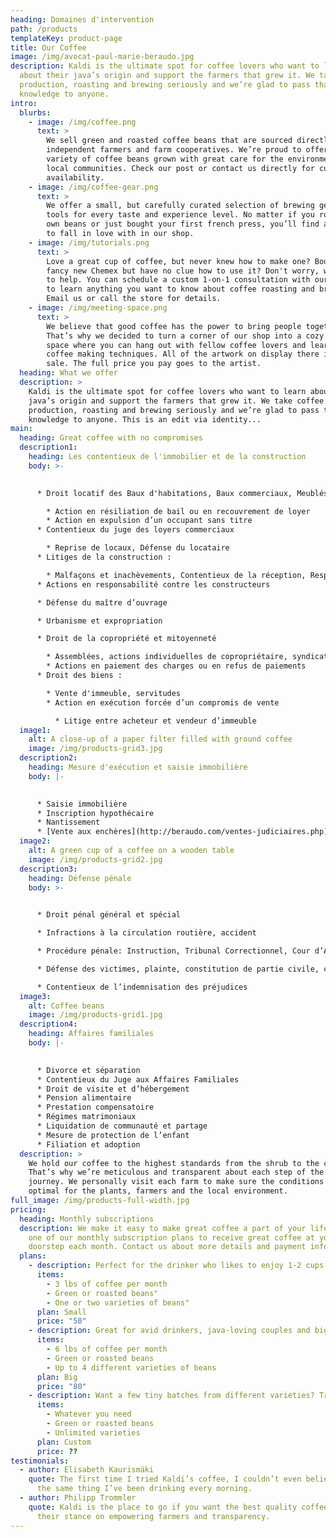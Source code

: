 ```yaml
---
heading: Domaines d'intervention
path: /products
templateKey: product-page
title: Our Coffee
image: /img/avocat-paul-marie-beraudo.jpg
description: Kaldi is the ultimate spot for coffee lovers who want to learn
  about their java’s origin and support the farmers that grew it. We take coffee
  production, roasting and brewing seriously and we’re glad to pass that
  knowledge to anyone.
intro:
  blurbs:
    - image: /img/coffee.png
      text: >
        We sell green and roasted coffee beans that are sourced directly from
        independent farmers and farm cooperatives. We’re proud to offer a
        variety of coffee beans grown with great care for the environment and
        local communities. Check our post or contact us directly for current
        availability.
    - image: /img/coffee-gear.png
      text: >
        We offer a small, but carefully curated selection of brewing gear and
        tools for every taste and experience level. No matter if you roast your
        own beans or just bought your first french press, you’ll find a gadget
        to fall in love with in our shop.
    - image: /img/tutorials.png
      text: >
        Love a great cup of coffee, but never knew how to make one? Bought a
        fancy new Chemex but have no clue how to use it? Don't worry, we’re here
        to help. You can schedule a custom 1-on-1 consultation with our baristas
        to learn anything you want to know about coffee roasting and brewing.
        Email us or call the store for details.
    - image: /img/meeting-space.png
      text: >
        We believe that good coffee has the power to bring people together.
        That’s why we decided to turn a corner of our shop into a cozy meeting
        space where you can hang out with fellow coffee lovers and learn about
        coffee making techniques. All of the artwork on display there is for
        sale. The full price you pay goes to the artist.
  heading: What we offer
  description: >
    Kaldi is the ultimate spot for coffee lovers who want to learn about their
    java’s origin and support the farmers that grew it. We take coffee
    production, roasting and brewing seriously and we’re glad to pass that
    knowledge to anyone. This is an edit via identity...
main:
  heading: Great coffee with no compromises
  description1:
    heading: Les contentieux de l'immobilier et de la construction
    body: >-
      

      * Droit locatif des Baux d'habitations, Baux commerciaux, Meublés et baux ruraux

        * Action en résiliation de bail ou en recouvrement de loyer
        * Action en expulsion d’un occupant sans titre
      * Contentieux du juge des loyers commerciaux

        * Reprise de locaux, Défense du locataire
      * Litiges de la construction :

        * Malfaçons et inachèvements, Contentieux de la réception, Responsabilité décennale, Vente en l’état futur d’achèvement, Contrat de construction de maison individuelle etc…
      * Actions en responsabilité contre les constructeurs

      * Défense du maître d’ouvrage

      * Urbanisme et expropriation

      * Droit de la copropriété et mitoyenneté

        * Assemblées, actions individuelles de copropriétaire, syndicat de copropriété, contentieux des charges de copropriété, syndic... actions en résolution des assemblées générales,
        * Actions en paiement des charges ou en refus de paiements
      * Droit des biens :

        * Vente d'immeuble, servitudes
        * Action en exécution forcée d’un compromis de vente

          * Litige entre acheteur et vendeur d’immeuble
  image1:
    alt: A close-up of a paper filter filled with ground coffee
    image: /img/products-grid3.jpg
  description2:
    heading: Mesure d'exécution et saisie immobilière
    body: |-
      

      * Saisie immobilière
      * Inscription hypothécaire
      * Nantissement
      * [Vente aux enchères](http://beraudo.com/ventes-judiciaires.php)
  image2:
    alt: A green cup of a coffee on a wooden table
    image: /img/products-grid2.jpg
  description3:
    heading: Défense pénale
    body: >-
      

      * Droit pénal général et spécial

      * Infractions à la circulation routière, accident

      * Procédure pénale: Instruction, Tribunal Correctionnel, Cour d’Assise, Tribunal pour Enfant

      * Défense des victimes, plainte, constitution de partie civile, citation Directe etc…

      * Contentieux de l’indemnisation des préjudices
  image3:
    alt: Coffee beans
    image: /img/products-grid1.jpg
  description4:
    heading: Affaires familiales
    body: |-
      

      * Divorce et séparation
      * Contentieux du Juge aux Affaires Familiales
      * Droit de visite et d’hébergement
      * Pension alimentaire
      * Prestation compensatoire
      * Régimes matrimoniaux
      * Liquidation de communauté et partage
      * Mesure de protection de l’enfant
      * Filiation et adoption
  description: >
    We hold our coffee to the highest standards from the shrub to the cup.
    That’s why we’re meticulous and transparent about each step of the coffee’s
    journey. We personally visit each farm to make sure the conditions are
    optimal for the plants, farmers and the local environment.
full_image: /img/products-full-width.jpg
pricing:
  heading: Monthly subscriptions
  description: We make it easy to make great coffee a part of your life. Choose
    one of our monthly subscription plans to receive great coffee at your
    doorstep each month. Contact us about more details and payment info.
  plans:
    - description: Perfect for the drinker who likes to enjoy 1-2 cups per day.
      items:
        - 3 lbs of coffee per month
        - Green or roasted beans"
        - One or two varieties of beans"
      plan: Small
      price: "50"
    - description: Great for avid drinkers, java-loving couples and bigger crowds
      items:
        - 6 lbs of coffee per month
        - Green or roasted beans
        - Up to 4 different varieties of beans
      plan: Big
      price: "80"
    - description: Want a few tiny batches from different varieties? Try our custom plan
      items:
        - Whatever you need
        - Green or roasted beans
        - Unlimited varieties
      plan: Custom
      price: ??
testimonials:
  - author: Elisabeth Kaurismäki
    quote: The first time I tried Kaldi’s coffee, I couldn’t even believe that was
      the same thing I’ve been drinking every morning.
  - author: Philipp Trommler
    quote: Kaldi is the place to go if you want the best quality coffee. I love
      their stance on empowering farmers and transparency.
---
```

